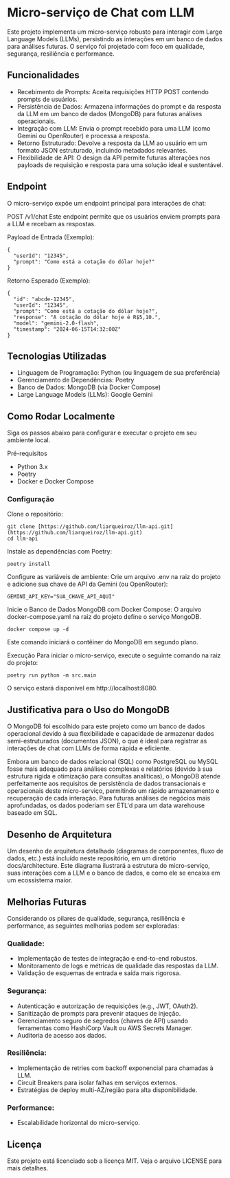 # Micro-serviço de Chat com LLM
Este projeto implementa um micro-serviço robusto para interagir com Large Language Models (LLMs), persistindo as interações em um banco de dados para análises futuras. O serviço foi projetado com foco em qualidade, segurança, resiliência e performance.

## Funcionalidades
- Recebimento de Prompts: Aceita requisições HTTP POST contendo prompts de usuários.
- Persistência de Dados: Armazena informações do prompt e da resposta da LLM em um banco de dados (MongoDB) para futuras análises operacionais.
- Integração com LLM: Envia o prompt recebido para uma LLM (como Gemini ou OpenRouter) e processa a resposta.
- Retorno Estruturado: Devolve a resposta da LLM ao usuário em um formato JSON estruturado, incluindo metadados relevantes.
- Flexibilidade de API: O design da API permite futuras alterações nos payloads de requisição e resposta para uma solução ideal e sustentável.

## Endpoint
O micro-serviço expõe um endpoint principal para interações de chat:

POST /v1/chat
Este endpoint permite que os usuários enviem prompts para a LLM e recebam as respostas.

Payload de Entrada (Exemplo):
```
{
  "userId": "12345",
  "prompt": "Como está a cotação do dólar hoje?"
}
```
Retorno Esperado (Exemplo):
```
{
  "id": "abcde-12345",
  "userId": "12345",
  "prompt": "Como está a cotação do dólar hoje?",
  "response": "A cotação do dólar hoje é R$5,10.",
  "model": "gemini-2.0-flash",
  "timestamp": "2024-06-15T14:32:00Z"
}
```
## Tecnologias Utilizadas
- Linguagem de Programação: Python (ou linguagem de sua preferência)
- Gerenciamento de Dependências: Poetry
- Banco de Dados: MongoDB (via Docker Compose)
- Large Language Models (LLMs): Google Gemini 

## Como Rodar Localmente
Siga os passos abaixo para configurar e executar o projeto em seu ambiente local.

Pré-requisitos
- Python 3.x
- Poetry
- Docker e Docker Compose

### Configuração
Clone o repositório:
```
git clone [https://github.com/liarqueiroz/llm-api.git](https://github.com/liarqueiroz/llm-api.git)
cd llm-api
```
Instale as dependências com Poetry:
```
poetry install
```
Configure as variáveis de ambiente:
Crie um arquivo .env na raiz do projeto e adicione sua chave de API da Gemini (ou OpenRouter):
```
GEMINI_API_KEY="SUA_CHAVE_API_AQUI"
```

Inicie o Banco de Dados MongoDB com Docker Compose:
O arquivo docker-compose.yaml na raiz do projeto define o serviço MongoDB.
```
docker compose up -d
```
Este comando iniciará o contêiner do MongoDB em segundo plano.

Execução
Para iniciar o micro-serviço, execute o seguinte comando na raiz do projeto:
```
poetry run python -m src.main
```
O serviço estará disponível em http://localhost:8080.

## Justificativa para o Uso do MongoDB
O MongoDB foi escolhido para este projeto como um banco de dados operacional devido à sua flexibilidade e capacidade de armazenar dados semi-estruturados (documentos JSON), o que é ideal para registrar as interações de chat com LLMs de forma rápida e eficiente.

Embora um banco de dados relacional (SQL) como PostgreSQL ou MySQL fosse mais adequado para análises complexas e relatórios (devido à sua estrutura rígida e otimização para consultas analíticas), o MongoDB atende perfeitamente aos requisitos de persistência de dados transacionais e operacionais deste micro-serviço, permitindo um rápido armazenamento e recuperação de cada interação. Para futuras análises de negócios mais aprofundadas, os dados poderiam ser ETL'd para um data warehouse baseado em SQL.

## Desenho de Arquitetura
Um desenho de arquitetura detalhado (diagramas de componentes, fluxo de dados, etc.) está incluído neste repositório, em um diretório docs/architecture. Este diagrama ilustrará a estrutura do micro-serviço, suas interações com a LLM e o banco de dados, e como ele se encaixa em um ecossistema maior.

## Melhorias Futuras
Considerando os pilares de qualidade, segurança, resiliência e performance, as seguintes melhorias podem ser exploradas:

### Qualidade:

- Implementação de testes de integração e end-to-end robustos.
- Monitoramento de logs e métricas de qualidade das respostas da LLM.
- Validação de esquemas de entrada e saída mais rigorosa.

### Segurança:

- Autenticação e autorização de requisições (e.g., JWT, OAuth2).
- Sanitização de prompts para prevenir ataques de injeção.
- Gerenciamento seguro de segredos (chaves de API) usando ferramentas como HashiCorp Vault ou AWS Secrets Manager.
- Auditoria de acesso aos dados.

### Resiliência:

- Implementação de retries com backoff exponencial para chamadas à LLM.
- Circuit Breakers para isolar falhas em serviços externos.
- Estratégias de deploy multi-AZ/região para alta disponibilidade.

### Performance:

- Escalabilidade horizontal do micro-serviço.

## Licença
Este projeto está licenciado sob a licença MIT. Veja o arquivo LICENSE para mais detalhes.